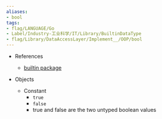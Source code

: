 ```yaml
---
aliases:
- bool
tags:
- flag/LANGUAGE/Go
- Label/Industry-工业科学/IT/Library/BuiltinDataType
- flag/Library/DataAccessLayer/Implement__/OOP/bool
---
```


- References
    - [builtin package](https://pkg.go.dev/builtin)

- Objects
    - Constant
        - `true`
        - `false`
        - true and false are the two untyped boolean values
